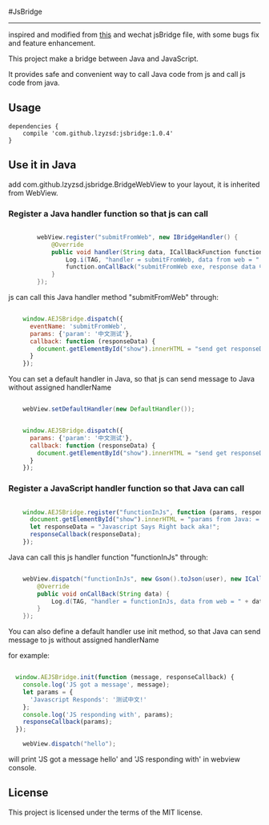 #JsBridge

-----

inspired and modified from [this](https://github.com/jacin1/JsBridge) and wechat jsBridge file, with some bugs fix and feature enhancement.

This project make a bridge between Java and JavaScript.

It provides safe and convenient way to call Java code from js and call js code from java.

## Usage

```
dependencies {
    compile 'com.github.lzyzsd:jsbridge:1.0.4'
}
```

## Use it in Java

add com.github.lzyzsd.jsbridge.BridgeWebView to your layout, it is inherited from WebView.

### Register a Java handler function so that js can call

```java

        webView.register("submitFromWeb", new IBridgeHandler() {
            @Override
            public void handler(String data, ICallBackFunction function) {
                Log.i(TAG, "handler = submitFromWeb, data from web = " + data);
                function.onCallBack("submitFromWeb exe, response data 中文 from Java");
            }
        });

```

js can call this Java handler method "submitFromWeb" through:

```javascript

    window.AEJSBridge.dispatch({
      eventName: 'submitFromWeb',
      params: {'param': '中文测试'},
      callback: function (responseData) {
        document.getElementById("show").innerHTML = "send get responseData from java, params = " + responseData
      }
    });

```

You can set a default handler in Java, so that js can send message to Java without assigned handlerName

```java

    webView.setDefaultHandler(new DefaultHandler());

```

```javascript

    window.AEJSBridge.dispatch({
      params: {'param': '中文测试'},
      callback: function (responseData) {
        document.getElementById("show").innerHTML = "send get responseData from java, params = " + responseData
      }
    });

```

### Register a JavaScript handler function so that Java can call

```javascript

    window.AEJSBridge.register("functionInJs", function (params, responseCallback) {
      document.getElementById("show").innerHTML = "params from Java: = " + params;
      let responseData = "Javascript Says Right back aka!";
      responseCallback(responseData);
    });

```

Java can call this js handler function "functionInJs" through:

```java

    webView.dispatch("functionInJs", new Gson().toJson(user), new ICallBackFunction() {
        @Override
        public void onCallBack(String data) {
            Log.d(TAG, "handler = functionInJs, data from web = " + data);
        }
    });

```
You can also define a default handler use init method, so that Java can send message to js without assigned handlerName

for example:

```javascript

  window.AEJSBridge.init(function (message, responseCallback) {
    console.log('JS got a message', message);
    let params = {
      'Javascript Responds': '测试中文!'
    };
    console.log('JS responding with', params);
    responseCallback(params);
  });

```

```java
    webView.dispatch("hello");
```

will print 'JS got a message hello' and 'JS responding with' in webview console.

## License

This project is licensed under the terms of the MIT license.
